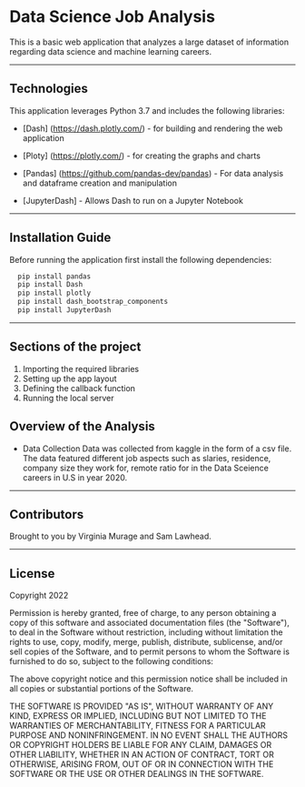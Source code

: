 # Data Science Job Analysis

This is a basic web application that analyzes a large dataset of information regarding data science and machine learning careers.

---

## Technologies

This application leverages Python 3.7 and includes the following libraries:

* [Dash] (https://dash.plotly.com/) - for building and rendering the web application

* [Ploty] (https://plotly.com/) - for creating the graphs and charts

* [Pandas] (https://github.com/pandas-dev/pandas) - For data analysis and dataframe creation and manipulation

* [JupyterDash] - Allows Dash to run on a Jupyter Notebook

---

## Installation Guide
Before running the application first install the following dependencies:

```python
  pip install pandas
  pip install Dash
  pip install plotly
  pip install dash_bootstrap_components
  pip install JupyterDash
```

---

## Sections of the project
1. Importing the required libraries
2. Setting up the app layout
3. Defining the callback function
4. Running the local server


## Overview of the Analysis

* Data Collection
Data was collected from kaggle in the form of  a csv file. The data featured different job aspects such as slaries, residence, company size they work for, remote ratio for in the Data Sceience careers in U.S in year 2020.

---

## Contributors

Brought to you by Virginia Murage and Sam Lawhead.

---

## License

Copyright 2022

Permission is hereby granted, free of charge, to any person obtaining a copy of this software and associated documentation files (the "Software"), to deal in the Software without restriction, including without limitation the rights to use, copy, modify, merge, publish, distribute, sublicense, and/or sell copies of the Software, and to permit persons to whom the Software is furnished to do so, subject to the following conditions:

The above copyright notice and this permission notice shall be included in all copies or substantial portions of the Software.

THE SOFTWARE IS PROVIDED "AS IS", WITHOUT WARRANTY OF ANY KIND, EXPRESS OR IMPLIED, INCLUDING BUT NOT LIMITED TO THE WARRANTIES OF MERCHANTABILITY, FITNESS FOR A PARTICULAR PURPOSE AND NONINFRINGEMENT. IN NO EVENT SHALL THE AUTHORS OR COPYRIGHT HOLDERS BE LIABLE FOR ANY CLAIM, DAMAGES OR OTHER LIABILITY, WHETHER IN AN ACTION OF CONTRACT, TORT OR OTHERWISE, ARISING FROM, OUT OF OR IN CONNECTION WITH THE SOFTWARE OR THE USE OR OTHER DEALINGS IN THE SOFTWARE.
